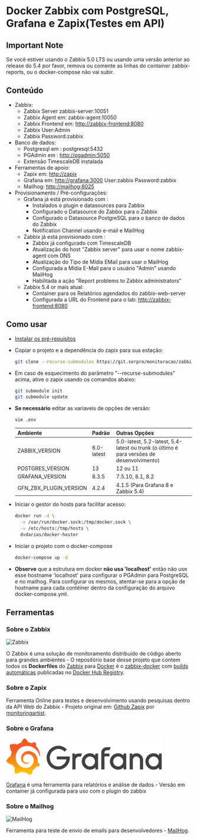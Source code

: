 #  Docker  Zabbix com PostgreSQL, Grafana e Zapix(Testes em API)

## Important Note

Se você estiver usando o Zabbix 5.0 LTS ou usando uma versão anterior ao release do 5.4 por favor, remova ou comente as linhas do container zabbix-reports, ou o docker-compose não vai subir.

## Conteúdo

- Zabbix:
  - Zabbix Server zabbix-server:10051
  - Zabbix Agent em: zabbix-agent:10050
  - Zabbix Frontend em: [http://zabbix-frontend:8080](http://zabbix-frontend:8080)
  - Zabbix User:Admin
  - Zabbix Password:zabbix
- Banco de dados:
  - Postgresql em : postgresql:5432
  - PGAdmin em : [http://pgadmin:5050](http://pgadmin:5050)
  - Extensão TimescaleDB instalada
- Ferramentas de apoio:
  - Zapix em: [http://zapix](http://zap)
  - Grafana em: [http://grafana:3000](http://grafana:3000)
       User:zabbix Password:zabbix
  - Mailhog: [http://mailhog:8025](http://mailhog:8025)
- Provisionamento / Pré-configurações:
  - Grafana já está provisionado com :
    - Instalados o plugin e datasources para Zabbix
    - Configurado o Datasource do Zabbix para o Zabbix
    - Configurado o Datasource PostgreSQL para o banco de dados do Zabbix
    - Notification Channel usando e-mail e MailHog
  - Zabbix já está provisionado com :
    - Zabbix já configurado com TimescaleDB
    - Atualização do host "Zabbix server" para usar o nome zabbix-agent com DNS
    - Atualização do Tipo de Mídia EMail para usar o MailHog
    - Configurada a Mídia E-Mail para o usuário "Admin" usando MailHog
    - Habilitada a ação "Report problems to Zabbix administrators"
  - Zabbix 5.4 or mais atual:
    - Container para os Relatórios agendados do zabbix-web-server
    - Configurada a URL do Frontend para o lab: [http://zabbix-frontend:8080](http://zabbix-frontend:8080)

## Como usar

- [Instalar os pré-requisitos](./REQUIREMENTS.md)
- Copiar o projeto e a dependência do zapix para sua estação:

  ```sh
  git clone --recurse-submodules https://git.serpro/monitoracao/zabbix-lab.git
  ```

- Em caso de esquecimento do parâmetro "--recurse-submodules" acima, ative o zapix usando os comandos abaixo:

  ```sh
  git submodule init
  git submodule update
  ```

- **Se necessário** editar as variaveis de opções de versão:

  ```sh
  vim .env
  ```

  | Ambiente         | Padrão     | Outras Opções |
  | ---------------- | ---------- | ------------- |
  | ZABBIX_VERSION   | 6.0-latest | 5.0-latest, 5.2-latest, 5.4-latest ou trunk (o último é para versões de desenvolvimento)||
  | POSTGRES_VERSION | 13         | 12 ou 11 |
  | GRAFANA_VERSION   | 8.3.5 | 7.5.10, 8.1, 8.2
  | GFN_ZBX_PLUGIN_VERSION | 4.2.4         | 4.1.5 (Para Grafana 8 e Zabbix 5.4) |

- Iniciar o gestor do hosts para facilitar acesso:

  ```sh
  docker run -d \
    -v /var/run/docker.sock:/tmp/docker.sock \
    -v /etc/hosts:/tmp/hosts \
    dvdarias/docker-hoster
  ```

- Iniciar o projeto com o docker-compose

  ```sh
  docker-compose up -d
  ```

- **Observe** que a estrutura em docker **não usa 'localhost'** então não use esse hostname 'localhost' para configurar o PGAdmin para PostgreSQL e no mailhog. Para configurar os mesmos, atentar-se para a opção de hostname para cada contêiner dentro da configuração do arquivo docker-compose.yml.

## Ferramentas

### Sobre o Zabbix

![Zabbix](https://assets.zabbix.com/img/logo/zabbix_logo_500x131.png)

O Zabbix é uma solução de monitoramento distribuído de código aberto para grandes ambientes - O repositório base desse projeto que contem todos os **Dockerfiles** do [Zabbix](https://zabbix.com/) para [Docker](https://www.docker.com/) é o [zabbix-docker](https://github.com/zabbix/zabbix-docker) com [builds automáticas](https://registry.hub.docker.com/u/zabbix/) publicadas no [Docker Hub Registry](https://registry.hub.docker.com/).

### Sobre o Zapix

Ferramenta Online para testes e desenvolvimento usando pesquisas dentro da API Web do Zabbix - Projeto original em: [Github Zapix](https://github.com/monitoringartist/zapix) por [monitoringartist](https://monitoringartist.com/).

### Sobre o Grafana

![Grafana](https://raw.githubusercontent.com/grafana/grafana/master/docs/logo-horizontal.png)

[Grafana](https://grafana.com) é uma ferramenta para relatórios e análise de dados - Versão em container já configurada para uso com o plugin do zabbix

### Sobre o Mailhog

![MailHog](https://raw.githubusercontent.com/mailhog/MailHog-UI/master/assets/images/hog.png)

Ferramenta para teste de envio de emails para desenvolvedores - [MailHog](https://github.com/mailhog/MailHog).
